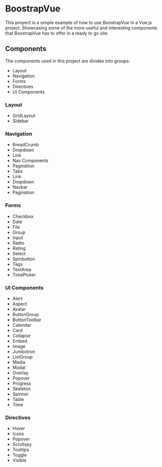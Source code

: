 # BoostrapVue

This proyect is a simple example of how to use BoostrapVue in a Vue.js project. Showcasing some of the more useful and 
interesting components that BoostrapVue has to offer in a ready to go site.

## Components

The components used in this project are divides into groups:

- Layout
- Navigation
- Forms
- Directives
- UI Components

### Layout

- GridLayout
- Sidebar

### Navigation

- BreadCrumb
- Dropdown
- Link
- Nav Components
- Pagination
- Tabs
- Link
- Dropdown
- Navbar
- Pagination

### Forms

- Checkbox
- Date
- File
- Group
- Input
- Radio
- Rating
- Select
- Spinbutton
- Tags
- TextArea
- TimePicker

### UI Components

- Alert
- Aspect
- Avatar
- ButtonGroup
- ButtonToolbar
- Calendar
- Card
- Collapse
- Embed
- Image
- Jumbotron
- ListGroup
- Media
- Modal
- Overlay
- Popover
- Progress
- Skeleton
- Spinner
- Table
- Time

### Directives

- Hover
- Icons
- Popover
- Scrollspy
- Tooltips
- Toggle
- Visible
